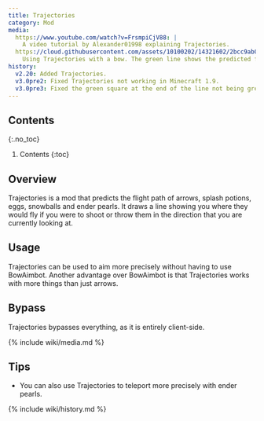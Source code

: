 ```yaml
---
title: Trajectories
category: Mod
media:
  https://www.youtube.com/watch?v=FrsmpiCjV88: |
    A video tutorial by Alexander01998 explaining Trajectories.
  https://cloud.githubusercontent.com/assets/10100202/14321602/2bcc9ab0-fc1a-11e5-8bf9-47fb2bd164ce.jpg: |
    Using Trajectories with a bow. The green line shows the predicted flight path of the arrow, while the green square at the end of the line shows where the arrow would land.
history:
  v2.20: Added Trajectories.
  v3.0pre2: Fixed Trajectories not working in Minecraft 1.9.
  v3.0pre3: Fixed the green square at the end of the line not being green.
---
```

## Contents
{:.no_toc}
1. Contents
{:toc}

## Overview
Trajectories is a mod that predicts the flight path of arrows, splash potions, eggs, snowballs and ender pearls. It draws a line showing you where they would fly if you were to shoot or throw them in the direction that you are currently looking at.

## Usage
Trajectories can be used to aim more precisely without having to use BowAimbot. Another advantage over BowAimbot is that Trajectories works with more things than just arrows.

## Bypass
Trajectories bypasses everything, as it is entirely client-side.

{% include wiki/media.md %}

## Tips
- You can also use Trajectories to teleport more precisely with ender pearls.

{% include wiki/history.md %}

<!--
## Related
- BowAimbot
-->
